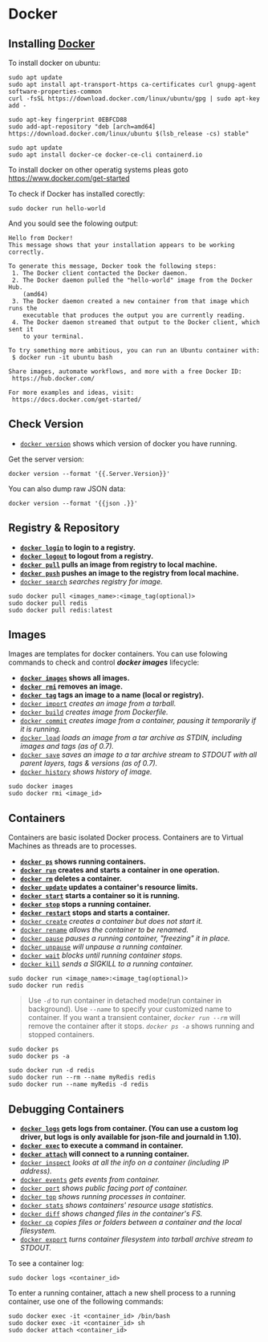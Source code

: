 # Docker

## Installing [Docker](https://www.docker.com)

To install docker on ubuntu:

```
sudo apt update
sudo apt install apt-transport-https ca-certificates curl gnupg-agent software-properties-common
curl -fsSL https://download.docker.com/linux/ubuntu/gpg | sudo apt-key add -

sudo apt-key fingerprint 0EBFCD88
sudo add-apt-repository "deb [arch=amd64] https://download.docker.com/linux/ubuntu $(lsb_release -cs) stable"

sudo apt update
sudo apt install docker-ce docker-ce-cli containerd.io
```

To install docker on other operatig systems pleas goto https://www.docker.com/get-started

To check if Docker has installed corectly:

```
sudo docker run hello-world
```

And you sould see the folowing output:

```
Hello from Docker!
This message shows that your installation appears to be working correctly.

To generate this message, Docker took the following steps:
 1. The Docker client contacted the Docker daemon.
 2. The Docker daemon pulled the "hello-world" image from the Docker Hub.
    (amd64)
 3. The Docker daemon created a new container from that image which runs the
    executable that produces the output you are currently reading.
 4. The Docker daemon streamed that output to the Docker client, which sent it
    to your terminal.

To try something more ambitious, you can run an Ubuntu container with:
 $ docker run -it ubuntu bash

Share images, automate workflows, and more with a free Docker ID:
 https://hub.docker.com/

For more examples and ideas, visit:
 https://docs.docker.com/get-started/
```

## Check Version
* [`docker version`](https://docs.docker.com/engine/reference/commandline/version/) shows which version of docker you have running.

Get the server version:

```
docker version --format '{{.Server.Version}}'
```

You can also dump raw JSON data:

```
docker version --format '{{json .}}'
```
## Registry & Repository

* **[`docker login`](https://docs.docker.com/engine/reference/commandline/login/) to login to a registry.**
* **[`docker logout`](https://docs.docker.com/engine/reference/commandline/logout/) to logout from a registry.**
* **[`docker pull`](https://docs.docker.com/engine/reference/commandline/pull/) pulls an image from registry to local machine.**
* **[`docker push`](https://docs.docker.com/engine/reference/commandline/push/) pushes an image to the registry from local machine.**
* [`docker search`](https://docs.docker.com/engine/reference/commandline/search/) *searches registry for image.*

```
sudo docker pull <images_name>:<image_tag(optional)>
sudo docker pull redis
sudo docker pull redis:latest
```

## Images
 Images are templates for docker containers. You can use folowing commands to check and control *__docker images__* lifecycle:

* **[`docker images`](https://docs.docker.com/engine/reference/commandline/images/) shows all images.**
* **[`docker rmi`](https://docs.docker.com/engine/reference/commandline/rmi/) removes an image.**
* **[`docker tag`](https://docs.docker.com/engine/reference/commandline/tag/) tags an image to a name (local or registry).**
* [`docker import`](https://docs.docker.com/engine/reference/commandline/import/) *creates an image from a tarball.*
* [`docker build`](https://docs.docker.com/engine/reference/commandline/build/) *creates image from Dockerfile.*
* [`docker commit`](https://docs.docker.com/engine/reference/commandline/commit/) *creates image from a container, pausing it temporarily if it is running.*
* [`docker load`](https://docs.docker.com/engine/reference/commandline/load/) *loads an image from a tar archive as STDIN, including images and tags (as of 0.7).*
* [`docker save`](https://docs.docker.com/engine/reference/commandline/save/) *saves an image to a tar archive stream to STDOUT with all parent layers, tags & versions (as of 0.7).*
* [`docker history`](https://docs.docker.com/engine/reference/commandline/history/) *shows history of image.*

```
sudo docker images
sudo docker rmi <image_id>
```

## Containers

Containers are basic isolated Docker process. Containers are to Virtual Machines as threads are to processes.

* **[`docker ps`](https://docs.docker.com/engine/reference/commandline/ps/) shows running containers.**
* **[`docker run`](https://docs.docker.com/engine/reference/commandline/run/) creates and starts a container in one operation.**
* **[`docker rm`](https://docs.docker.com/engine/reference/commandline/rm/) deletes a container.**
* **[`docker update`](https://docs.docker.com/engine/reference/commandline/update/) updates a container's resource limits.**
* **[`docker start`](https://docs.docker.com/engine/reference/commandline/start/) starts a container so it is running.**
* **[`docker stop`](https://docs.docker.com/engine/reference/commandline/stop/) stops a running container.**
* **[`docker restart`](https://docs.docker.com/engine/reference/commandline/restart/) stops and starts a container.**
* [`docker create`](https://docs.docker.com/engine/reference/commandline/create/) *creates a container but does not start it.*
* [`docker rename`](https://docs.docker.com/engine/reference/commandline/rename/) *allows the container to be renamed.*
* [`docker pause`](https://docs.docker.com/engine/reference/commandline/pause/) *pauses a running container, "freezing" it in place.*
* [`docker unpause`](https://docs.docker.com/engine/reference/commandline/unpause/) *will unpause a running container.*
* [`docker wait`](https://docs.docker.com/engine/reference/commandline/wait/) *blocks until running container stops.*
* [`docker kill`](https://docs.docker.com/engine/reference/commandline/kill/) *sends a SIGKILL to a running container.*

```
sudo docker run <image_name>:<image_tag(optional)>
sudo docker run redis
```

> Use *`-d`* to run container in detached mode(run container in background).
> Use *`--name`* to specify your customized name to container.
> If you want a transient container, *`docker run --rm`* will remove the container after it stops.
> *`docker ps -a`* shows running and stopped containers.

```
sudo docker ps
sudo docker ps -a

sudo docker run -d redis
sudo docker run --rm --name myRedis redis
sudo docker run --name myRedis -d redis
```
## Debugging Containers

* **[`docker logs`](https://docs.docker.com/engine/reference/commandline/logs/) gets logs from container. (You can use a custom log driver, but logs is only available for json-file and journald in 1.10).**
* **[`docker exec`](https://docs.docker.com/engine/reference/commandline/exec/) to execute a command in container.**
* **[`docker attach`](https://docs.docker.com/engine/reference/commandline/attach/) will connect to a running container.**
* [`docker inspect`](https://docs.docker.com/engine/reference/commandline/inspect/) *looks at all the info on a container (including IP address).*
* [`docker events`](https://docs.docker.com/engine/reference/commandline/events/) *gets events from container.*
* [`docker port`](https://docs.docker.com/engine/reference/commandline/port/) *shows public facing port of container.*
* [`docker top`](https://docs.docker.com/engine/reference/commandline/top/) *shows running processes in container.*
* [`docker stats`](https://docs.docker.com/engine/reference/commandline/stats/) *shows containers' resource usage statistics.*
* [`docker diff`](https://docs.docker.com/engine/reference/commandline/diff/) *shows changed files in the container's FS.*
* [`docker cp`](https://docs.docker.com/engine/reference/commandline/cp/) *copies files or folders between a container and the local filesystem.*
* [`docker export`](https://docs.docker.com/engine/reference/commandline/export/) *turns container filesystem into tarball archive stream to STDOUT.*

To see a container log:

```
sudo docker logs <container_id>
```

To enter a running container, attach a new shell process to a running container, use one of the following commands:

```
sudo docker exec -it <container_id> /bin/bash
sudo docker exec -it <container_id> sh
sudo docker attach <container_id>
```